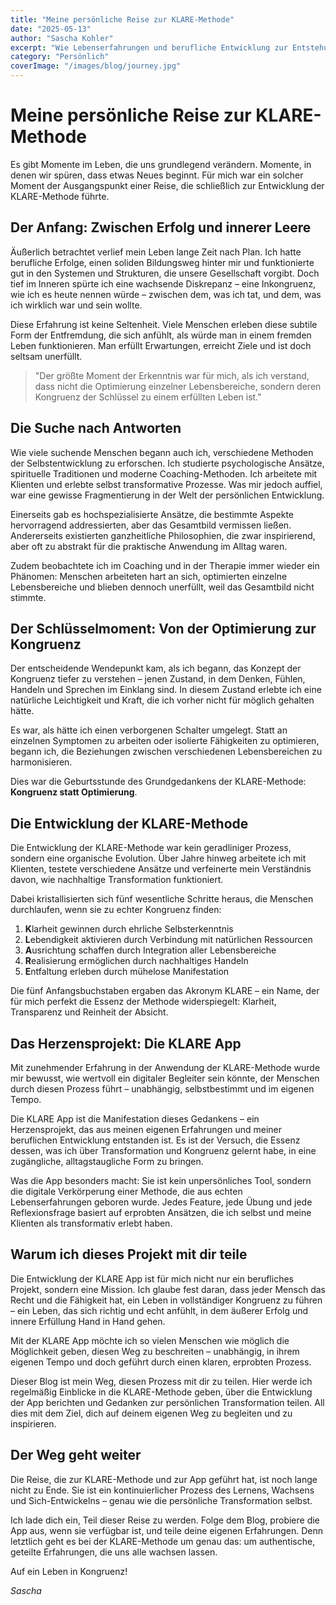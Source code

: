 ```yaml
---
title: "Meine persönliche Reise zur KLARE-Methode"
date: "2025-05-13"
author: "Sascha Kohler"
excerpt: "Wie Lebenserfahrungen und berufliche Entwicklung zur Entstehung der KLARE-Methode führten – mein Weg vom Suchenden zum Schöpfer einer ganzheitlichen Transformationsmethode."
category: "Persönlich"
coverImage: "/images/blog/journey.jpg"
---
```


# Meine persönliche Reise zur KLARE-Methode

Es gibt Momente im Leben, die uns grundlegend verändern. Momente, in denen wir spüren, dass etwas Neues beginnt. Für mich war ein solcher Moment der Ausgangspunkt einer Reise, die schließlich zur Entwicklung der KLARE-Methode führte.

## Der Anfang: Zwischen Erfolg und innerer Leere

Äußerlich betrachtet verlief mein Leben lange Zeit nach Plan. Ich hatte berufliche Erfolge, einen soliden Bildungsweg hinter mir und funktionierte gut in den Systemen und Strukturen, die unsere Gesellschaft vorgibt. Doch tief im Inneren spürte ich eine wachsende Diskrepanz – eine Inkongruenz, wie ich es heute nennen würde – zwischen dem, was ich tat, und dem, was ich wirklich war und sein wollte.

Diese Erfahrung ist keine Seltenheit. Viele Menschen erleben diese subtile Form der Entfremdung, die sich anfühlt, als würde man in einem fremden Leben funktionieren. Man erfüllt Erwartungen, erreicht Ziele und ist doch seltsam unerfüllt.

> "Der größte Moment der Erkenntnis war für mich, als ich verstand, dass nicht die Optimierung einzelner Lebensbereiche, sondern deren Kongruenz der Schlüssel zu einem erfüllten Leben ist."

## Die Suche nach Antworten

Wie viele suchende Menschen begann auch ich, verschiedene Methoden der Selbstentwicklung zu erforschen. Ich studierte psychologische Ansätze, spirituelle Traditionen und moderne Coaching-Methoden. Ich arbeitete mit Klienten und erlebte selbst transformative Prozesse. Was mir jedoch auffiel, war eine gewisse Fragmentierung in der Welt der persönlichen Entwicklung.

Einerseits gab es hochspezialisierte Ansätze, die bestimmte Aspekte hervorragend addressierten, aber das Gesamtbild vermissen ließen. Andererseits existierten ganzheitliche Philosophien, die zwar inspirierend, aber oft zu abstrakt für die praktische Anwendung im Alltag waren.

Zudem beobachtete ich im Coaching und in der Therapie immer wieder ein Phänomen: Menschen arbeiteten hart an sich, optimierten einzelne Lebensbereiche und blieben dennoch unerfüllt, weil das Gesamtbild nicht stimmte.

## Der Schlüsselmoment: Von der Optimierung zur Kongruenz

Der entscheidende Wendepunkt kam, als ich begann, das Konzept der Kongruenz tiefer zu verstehen – jenen Zustand, in dem Denken, Fühlen, Handeln und Sprechen im Einklang sind. In diesem Zustand erlebte ich eine natürliche Leichtigkeit und Kraft, die ich vorher nicht für möglich gehalten hätte.

Es war, als hätte ich einen verborgenen Schalter umgelegt. Statt an einzelnen Symptomen zu arbeiten oder isolierte Fähigkeiten zu optimieren, begann ich, die Beziehungen zwischen verschiedenen Lebensbereichen zu harmonisieren.

Dies war die Geburtsstunde des Grundgedankens der KLARE-Methode: **Kongruenz statt Optimierung**.

## Die Entwicklung der KLARE-Methode

Die Entwicklung der KLARE-Methode war kein geradliniger Prozess, sondern eine organische Evolution. Über Jahre hinweg arbeitete ich mit Klienten, testete verschiedene Ansätze und verfeinerte mein Verständnis davon, wie nachhaltige Transformation funktioniert.

Dabei kristallisierten sich fünf wesentliche Schritte heraus, die Menschen durchlaufen, wenn sie zu echter Kongruenz finden:

1. **K**larheit gewinnen durch ehrliche Selbsterkenntnis
2. **L**ebendigkeit aktivieren durch Verbindung mit natürlichen Ressourcen
3. **A**usrichtung schaffen durch Integration aller Lebensbereiche
4. **R**ealisierung ermöglichen durch nachhaltiges Handeln
5. **E**ntfaltung erleben durch mühelose Manifestation

Die fünf Anfangsbuchstaben ergaben das Akronym KLARE – ein Name, der für mich perfekt die Essenz der Methode widerspiegelt: Klarheit, Transparenz und Reinheit der Absicht.

## Das Herzensprojekt: Die KLARE App

Mit zunehmender Erfahrung in der Anwendung der KLARE-Methode wurde mir bewusst, wie wertvoll ein digitaler Begleiter sein könnte, der Menschen durch diesen Prozess führt – unabhängig, selbstbestimmt und im eigenen Tempo.

Die KLARE App ist die Manifestation dieses Gedankens – ein Herzensprojekt, das aus meinen eigenen Erfahrungen und meiner beruflichen Entwicklung entstanden ist. Es ist der Versuch, die Essenz dessen, was ich über Transformation und Kongruenz gelernt habe, in eine zugängliche, alltagstaugliche Form zu bringen.

Was die App besonders macht: Sie ist kein unpersönliches Tool, sondern die digitale Verkörperung einer Methode, die aus echten Lebenserfahrungen geboren wurde. Jedes Feature, jede Übung und jede Reflexionsfrage basiert auf erprobten Ansätzen, die ich selbst und meine Klienten als transformativ erlebt haben.

## Warum ich dieses Projekt mit dir teile

Die Entwicklung der KLARE App ist für mich nicht nur ein berufliches Projekt, sondern eine Mission. Ich glaube fest daran, dass jeder Mensch das Recht und die Fähigkeit hat, ein Leben in vollständiger Kongruenz zu führen – ein Leben, das sich richtig und echt anfühlt, in dem äußerer Erfolg und innere Erfüllung Hand in Hand gehen.

Mit der KLARE App möchte ich so vielen Menschen wie möglich die Möglichkeit geben, diesen Weg zu beschreiten – unabhängig, in ihrem eigenen Tempo und doch geführt durch einen klaren, erprobten Prozess.

Dieser Blog ist mein Weg, diesen Prozess mit dir zu teilen. Hier werde ich regelmäßig Einblicke in die KLARE-Methode geben, über die Entwicklung der App berichten und Gedanken zur persönlichen Transformation teilen. All dies mit dem Ziel, dich auf deinem eigenen Weg zu begleiten und zu inspirieren.

## Der Weg geht weiter

Die Reise, die zur KLARE-Methode und zur App geführt hat, ist noch lange nicht zu Ende. Sie ist ein kontinuierlicher Prozess des Lernens, Wachsens und Sich-Entwickelns – genau wie die persönliche Transformation selbst.

Ich lade dich ein, Teil dieser Reise zu werden. Folge dem Blog, probiere die App aus, wenn sie verfügbar ist, und teile deine eigenen Erfahrungen. Denn letztlich geht es bei der KLARE-Methode um genau das: um authentische, geteilte Erfahrungen, die uns alle wachsen lassen.

Auf ein Leben in Kongruenz!

*Sascha*